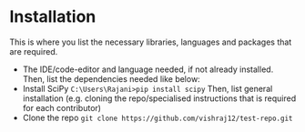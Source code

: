 # Installation
This is where you list the necessary libraries, languages and packages that are required.

- The IDE/code-editor and language needed, if not already installed.
Then, list the dependencies needed like below:
- Install SciPy
` C:\Users\Rajani>pip install scipy
`
Then, list general installation (e.g. cloning the repo/specialised instructions that is required for each contributor)
- Clone the repo
`git clone https://github.com/vishraj12/test-repo.git`
